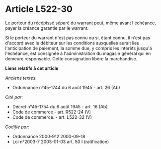 # Article L522-30

Le porteur du récépissé séparé du warrant peut, même avant l'échéance, payer la créance garantie par le warrant.

Si le porteur du warrant n'est pas connu ou si, étant connu, il n'est pas d'accord avec le débiteur sur les conditions
auxquelles aurait lieu l'anticipation de paiement, la somme due, y compris les intérêts jusqu'à l'échéance, est consignée à
l'administration du magasin général qui en demeure responsable. Cette consignation libère la marchandise.

**Liens relatifs à cet article**

_Anciens textes_:

  - Ordonnance n°45-1744 du 6 août 1945 - art. 26 (Ab)

_Cité par_:

  - Décret n°45-1754 du 6 août 1945 - art. 16 (Ab)
  - Code de commerce - art. R522-24 (V)
  - Code de commerce. - art. L522-32 (V)

_Codifié par_:

  - Ordonnance 2000-912 2000-09-18
  - Loi n°2003-7 2003-01-03 art. 50 I (ratification)
